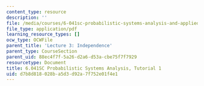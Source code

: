 ```yaml
---
content_type: resource
description: ''
file: /media/courses/6-041sc-probabilistic-systems-analysis-and-applied-probability-fall-2013/d7b8d818028ba5d3d92a7f752e01f4e1_MIT6_041SCF10_tut01.pdf
file_type: application/pdf
learning_resource_types: []
ocw_type: OCWFile
parent_title: 'Lecture 3: Independence'
parent_type: CourseSection
parent_uid: 88ec4f7f-5a26-d2a6-d53a-cbe75f7f7929
resourcetype: Document
title: 6.041SC Probabilistic Systems Analysis, Tutorial 1
uid: d7b8d818-028b-a5d3-d92a-7f752e01f4e1
---
```

